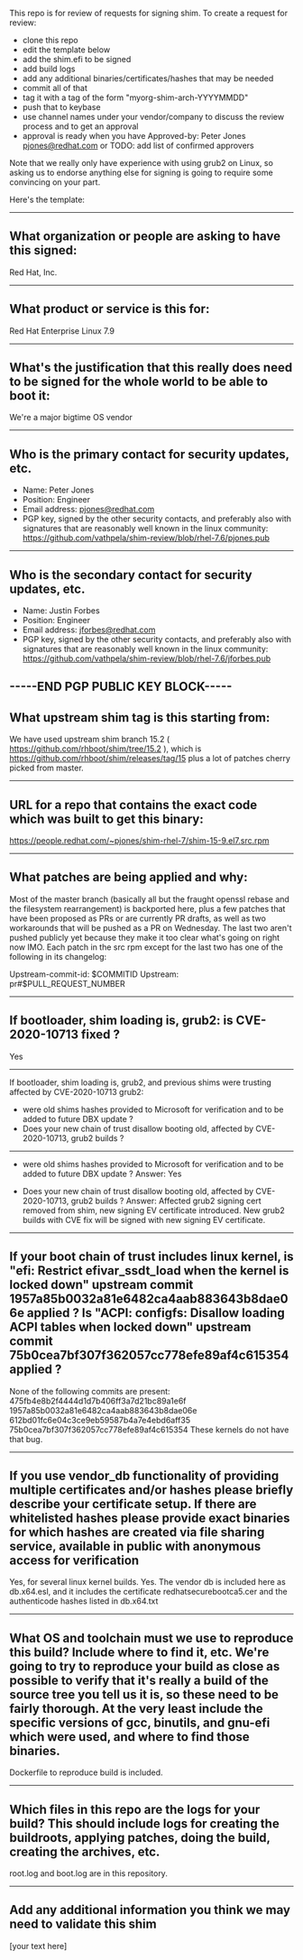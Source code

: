 This repo is for review of requests for signing shim.  To create a request for review:

- clone this repo
- edit the template below
- add the shim.efi to be signed
- add build logs
- add any additional binaries/certificates/hashes that may be needed
- commit all of that
- tag it with a tag of the form "myorg-shim-arch-YYYYMMDD"
- push that to keybase
- use channel names under your vendor/company to discuss the review process and to get an approval
- approval is ready when you have Approved-by: Peter Jones <pjones@redhat.com> or TODO: add list of confirmed approvers

Note that we really only have experience with using grub2 on Linux, so asking
us to endorse anything else for signing is going to require some convincing on
your part.

Here's the template:

-------------------------------------------------------------------------------
What organization or people are asking to have this signed:
-------------------------------------------------------------------------------
Red Hat, Inc.

-------------------------------------------------------------------------------
What product or service is this for:
-------------------------------------------------------------------------------
Red Hat Enterprise Linux 7.9

-------------------------------------------------------------------------------
What's the justification that this really does need to be signed for the whole world to be able to boot it:
-------------------------------------------------------------------------------
We're a major bigtime OS vendor

-------------------------------------------------------------------------------
Who is the primary contact for security updates, etc.
-------------------------------------------------------------------------------
- Name: Peter Jones
- Position: Engineer
- Email address: pjones@redhat.com
- PGP key, signed by the other security contacts, and preferably also with signatures that are reasonably well known in the linux community: https://github.com/vathpela/shim-review/blob/rhel-7.6/pjones.pub

-------------------------------------------------------------------------------
Who is the secondary contact for security updates, etc.
-------------------------------------------------------------------------------
- Name: Justin Forbes
- Position: Engineer
- Email address: jforbes@redhat.com
- PGP key, signed by the other security contacts, and preferably also with signatures that are reasonably well known in the linux community: https://github.com/vathpela/shim-review/blob/rhel-7.6/jforbes.pub

-----END PGP PUBLIC KEY BLOCK-----
-------------------------------------------------------------------------------
What upstream shim tag is this starting from:
-------------------------------------------------------------------------------
We have used upstream shim branch 15.2 ( https://github.com/rhboot/shim/tree/15.2 ),
which is https://github.com/rhboot/shim/releases/tag/15 plus a lot of patches
cherry picked from master.

-------------------------------------------------------------------------------
URL for a repo that contains the exact code which was built to get this binary:
-------------------------------------------------------------------------------
https://people.redhat.com/~pjones/shim-rhel-7/shim-15-9.el7.src.rpm

-------------------------------------------------------------------------------
What patches are being applied and why:
-------------------------------------------------------------------------------
Most of the master branch (basically all but the fraught openssl rebase and the
filesystem rearrangement) is backported here, plus a few patches that have been
proposed as PRs or are currently PR drafts, as well as two workarounds that
will be pushed as a PR on Wednesday.  The last two aren't pushed publicly
yet because they make it too clear what's going on right now IMO.  Each patch
in the src rpm except for the last two has one of the following in its
changelog:

Upstream-commit-id: $COMMITID
Upstream: pr#$PULL_REQUEST_NUMBER

-------------------------------------------------------------------------------
If bootloader, shim loading is, grub2: is CVE-2020-10713 fixed ?
-------------------------------------------------------------------------------
Yes

-------------------------------------------------------------------------------
If bootloader, shim loading is, grub2, and previous shims were trusting affected
by CVE-2020-10713 grub2:
* were old shims hashes provided to Microsoft for verification
  and to be added to future DBX update ?
* Does your new chain of trust disallow booting old, affected by CVE-2020-10713,
  grub2 builds ?
-------------------------------------------------------------------------------
* were old shims hashes provided to Microsoft for verification
  and to be added to future DBX update ?
Answer: Yes

* Does your new chain of trust disallow booting old, affected by CVE-2020-10713,
  grub2 builds ?
Answer: Affected grub2 signing cert removed from shim, new signing EV certificate introduced.
New grub2 builds with CVE fix will be signed with new signing EV certificate.


-------------------------------------------------------------------------------
If your boot chain of trust includes linux kernel, is
"efi: Restrict efivar_ssdt_load when the kernel is locked down"
upstream commit 1957a85b0032a81e6482ca4aab883643b8dae06e applied ?
Is "ACPI: configfs: Disallow loading ACPI tables when locked down"
upstream commit 75b0cea7bf307f362057cc778efe89af4c615354 applied ?
-------------------------------------------------------------------------------
None of the following commits are present:
475fb4e8b2f4444d1d7b406ff3a7d21bc89a1e6f
1957a85b0032a81e6482ca4aab883643b8dae06e
612bd01fc6e04c3ce9eb59587b4a7e4ebd6aff35
75b0cea7bf307f362057cc778efe89af4c615354
These kernels do not have that bug.

-------------------------------------------------------------------------------
If you use vendor_db functionality of providing multiple certificates and/or
hashes please briefly describe your certificate setup. If there are whitelisted hashes
please provide exact binaries for which hashes are created via file sharing service,
available in public with anonymous access for verification
-------------------------------------------------------------------------------
Yes, for several linux kernel builds.  Yes.  The vendor db is included here as
db.x64.esl, and it includes the certificate redhatsecurebootca5.cer and the
authenticode hashes listed in db.x64.txt

-------------------------------------------------------------------------------
What OS and toolchain must we use to reproduce this build?  Include where to find it, etc.  We're going to try to reproduce your build as close as possible to verify that it's really a build of the source tree you tell us it is, so these need to be fairly thorough. At the very least include the specific versions of gcc, binutils, and gnu-efi which were used, and where to find those binaries.
-------------------------------------------------------------------------------
Dockerfile to reproduce build is included.

-------------------------------------------------------------------------------
Which files in this repo are the logs for your build?   This should include logs for creating the buildroots, applying patches, doing the build, creating the archives, etc.
-------------------------------------------------------------------------------
root.log and boot.log are in this repository.

-------------------------------------------------------------------------------
Add any additional information you think we may need to validate this shim
-------------------------------------------------------------------------------
[your text here]
